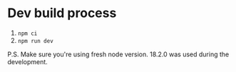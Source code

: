 # Dev build process

1. `npm ci`
2. `npm run dev`

P.S. Make sure you're using fresh node version. 18.2.0 was used during the development.
